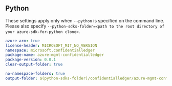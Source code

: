 ## Python
  
These settings apply only when `--python` is specified on the command line.
Please also specify `--python-sdks-folder=<path to the root directory of your azure-sdk-for-python clone>`.

```yaml $(python)
azure-arm: true
license-header: MICROSOFT_MIT_NO_VERSION
namespace: microsoft.confidentialledger
package-name: azure-mgmt-confidentialledger
package-version: 0.0.1
clear-output-folder: true
```

```yaml $(python)
no-namespace-folders: true
output-folder: $(python-sdks-folder)/confidentialledger/azure-mgmt-confidentialledger/azure/mgmt/confidentialledger
```
